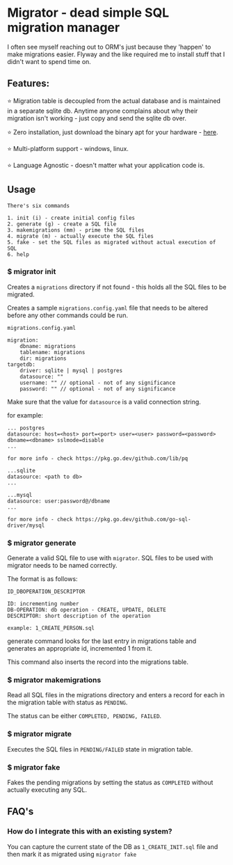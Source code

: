 
# Migrator - dead simple SQL migration manager

I often see myself reaching out to ORM's just because they 'happen' to make migrations easier. Flyway and the like required me to install stuff that I didn't want to spend time on.

## Features:

⭐ Migration table is decoupled from the actual database and is maintained in a separate sqlite db. Anytime anyone complains about why their migration isn't working - just copy and send the sqlite db over.

⭐ Zero installation, just download the binary apt for your hardware - [here](https://github.com/SuvarnaNarayanan/migrator/releases).

⭐ Multi-platform support - windows, linux. 

⭐ Language Agnostic - doesn't matter what your application code is. 

## Usage 

```
There's six commands 

1. init (i) - create initial config files
2. generate (g) - create a SQL file 
3. makemigrations (mm) - prime the SQL files
4. migrate (m) - actually execute the SQL files
5. fake - set the SQL files as migrated without actual execution of SQL
6. help

```

### $ migrator init

Creates a `migrations` directory if not found - this holds all the SQL files to be migrated. 

Creates a sample `migrations.config.yaml` file that needs to be altered before any other commands could be run.

```
migrations.config.yaml

migration:
    dbname: migrations
    tablename: migrations
    dir: migrations
targetdb:
    driver: sqlite | mysql | postgres
    datasource: ""
    username: "" // optional - not of any significance
    password: "" // optional - not of any significance

```

Make sure that the value for `datasource` is a valid connection string.

for example: 

```
... postgres
datasource: host=<host> port=<port> user=<user> password=<password> dbname=<dbname> sslmode=disable  
...

for more info - check https://pkg.go.dev/github.com/lib/pq

...sqlite
datasource: <path to db> 
...

...mysql
datasource: user:password@/dbname
...

for more info - check https://pkg.go.dev/github.com/go-sql-driver/mysql
```

### $ migrator generate 

Generate a valid SQL file to use with `migrator`. SQL files to be used with migrator needs to be named correctly. 

The format is as follows:

```
ID_DBOPERATION_DESCRIPTOR

ID: incrementing number
DB-OPERATION: db operation - CREATE, UPDATE, DELETE
DESCRIPTOR: short description of the operation

example: 1_CREATE_PERSON.sql

```

generate command looks for the last entry in migrations table and generates an appropriate id, incremented 1 from it. 

This command also inserts the record into the migrations table. 

### $ migrator makemigrations

Read all SQL files in the migrations directory and enters a record for each in the migration table with status as `PENDING`. 

The status can be either `COMPLETED, PENDING, FAILED`.

### $ migrator migrate

Executes the SQL files in `PENDING/FAILED` state in migration table.

### $ migrator fake

Fakes the pending migrations by setting the status as `COMPLETED` without actually executing any SQL.

## FAQ's

### How do I integrate this with an existing system?

You can capture the current state of the DB as `1_CREATE_INIT.sql` file and then mark it as migrated using `migrator fake` 